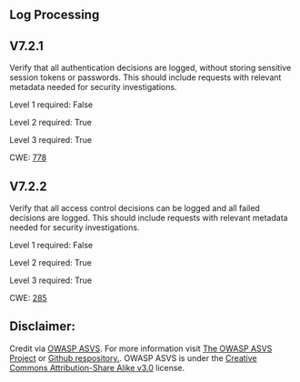 ##  Log Processing

## V7.2.1

Verify that all authentication decisions are logged, without storing sensitive session tokens or passwords. This should include requests with relevant metadata needed for security investigations.

Level 1 required: False

Level 2 required: True

Level 3 required: True

CWE: [778](https://cwe.mitre.org/data/definitions/778)

## V7.2.2

Verify that all access control decisions can be logged and all failed decisions are logged. This should include requests with relevant metadata needed for security investigations.

Level 1 required: False

Level 2 required: True

Level 3 required: True

CWE: [285](https://cwe.mitre.org/data/definitions/285)



## Disclaimer:

Credit via [OWASP ASVS](https://owasp.org/www-project-application-security-verification-standard/). For more information visit [The OWASP ASVS Project](https://owasp.org/www-project-application-security-verification-standard/) or [Github respository.](https://github.com/OWASP/ASVS). OWASP ASVS is under the [Creative Commons Attribution-Share Alike v3.0](https://creativecommons.org/licenses/by-sa/3.0/) license.
